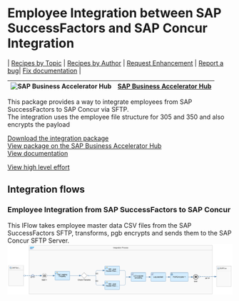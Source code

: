 # Employee Integration between SAP SuccessFactors and SAP Concur Integration

\| [Recipes by Topic](../../readme.md ) \| [Recipes by Author](../../author.md ) \| [Request Enhancement](https://github.com/SAP-samples/cloud-integration-flow/issues/new?assignees=&labels=Recipe%20Fix,enhancement&template=recipe-request.md&title=Improve%20Employee%20Integration%20between%20SAP%20SuccessFactors%20and%20SAP%20Concur%20Integration) \| [Report a bug](https://github.com/SAP-samples/cloud-integration-flow/issues/new?assignees=&labels=Recipe%20Fix,bug&template=bug_report.md&title=Issue%20with%20Employee%20Integration%20between%20SAP%20SuccessFactors%20and%20SAP%20Concur%20Integration)\| [Fix documentation](https://github.com/SAP-samples/cloud-integration-flow/issues/new?assignees=&labels=Recipe%20Fix,documentation&template=bug_report.md&title=Docu%20fix%20Employee%20Integration%20between%20SAP%20SuccessFactors%20and%20SAP%20Concur%20Integration) \|

 ![SAP Business Accelerator Hub](https://github.com/SAPAPIBusinessHub.png?size=50 ) | [SAP Business Accelerator Hub](https://api.sap.com/allcommunity) |
 ----|----|


<p>This package provides a way to integrate employees from SAP SuccessFactors to SAP Concur via SFTP.<br>The integration uses the employee file structure for 305 and 350 and also encrypts the payload</p>

[Download the integration package](SAPSuccessFactorsEmployeeCentralIntegrationwithSAPConcur.zip)\
[View package on the SAP Business Accelerator Hub](https://api.sap.com/package/SAPSuccessFactorsandSAPConcurIntegration)\
[View documentation](ConfigurationGuide.pdf)

[View high level effort](effort.md)
 ## Integration flows
### Employee Integration from SAP SuccessFactors to SAP Concur
This IFlow takes employee master data CSV files from the SAP SuccessFactors SFTP, transforms, pgb encrypts and sends them to the SAP Concur SFTP Server. \
 ![input-image](Employee_Integration_from_SAP_SuccessFactors_to_SAP_Concur.png)
